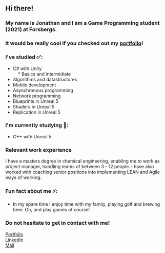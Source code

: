 ## Hi there!

### My name is Jonathan and I am a Game Programming student (2021) at Forsbergs.
### It would be really cool if you checked out my [portfolio](https://jonathanjonsson.github.io)!

### I've studied ✅:
* C# with Unity  
&nbsp;&nbsp;&nbsp;&nbsp;* Basics and intermidiate
* Algorithms and datastructures
* Mobile development
* Asynchronous programming
* Network programming
* Blueprints in Unreal 5
* Shaders in Unreal 5
* Replication in Unreal 5

### I'm currently studying 📘:
* C++ with Unreal 5


 
### Relevant work experience
I have a masters degree in chemical engineering, enabling me to work as project manager, handling teams of between 3 - 12 people. I have also worked with coaching senior positions into implementing LEAN and Agile ways of working.

### Fun fact about me ⚡:
* In my spare time I enjoy time with my family, playing golf and brewing beer. Oh, and play games of course!

### Do not hesitate to get in contact with me!
[Portfolio](https://jonathanjonsson.github.io)  
[LinkedIn](https://www.linkedin.com/in/jonathan-jonsson-50346a44)  
[Mail](mailto:jonsson.h.jonathan@gmail.com)
<!--
**JonathanJonsson/JonathanJonsson** is a ✨ _special_ ✨ repository because its `README.md` (this file) appears on your GitHub profile.

Here are some ideas to get you started:

- 🔭 I’m currently working on ...
- 🌱 I’m currently learning ...
- 👯 I’m looking to collaborate on ...
- 🤔 I’m looking for help with ...
- 💬 Ask me about ...
- 📫 How to reach me: ...
- 😄 Pronouns: ...
- ⚡ Fun fact: ...
-->
